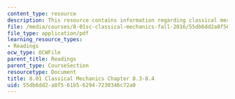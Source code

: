 ```yaml
---
content_type: resource
description: This resource contains information regarding classical mechanics.
file: /media/courses/8-01sc-classical-mechanics-fall-2016/55db6dd2a8f561b562947230346c72a0_MIT8_01F16_example8.3_8.4.pdf
file_type: application/pdf
learning_resource_types:
- Readings
ocw_type: OCWFile
parent_title: Readings
parent_type: CourseSection
resourcetype: Document
title: 8.01 Classical Mechanics Chapter 8.3-8.4
uid: 55db6dd2-a8f5-61b5-6294-7230346c72a0
---
```

